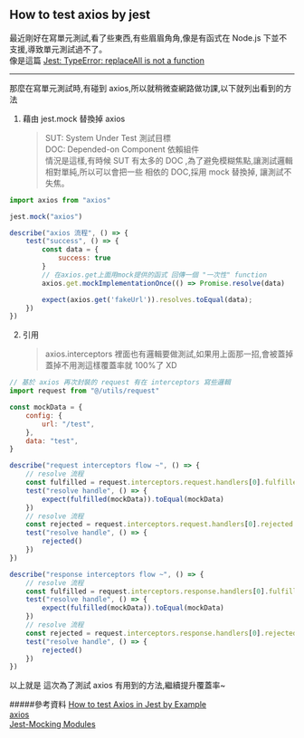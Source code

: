 ## How to test axios by jest

最近剛好在寫單元測試,看了些東西,有些眉眉角角,像是有函式在 Node.js 下並不支援,導致單元測試過不了。<br>
像是這篇 [Jest: TypeError: replaceAll is not a function
](https://stackoverflow.com/questions/65295584/jest-typeerror-replaceall-is-not-a-function)

---

那麼在寫單元測試時,有碰到 axios,所以就稍微查網路做功課,以下就列出看到的方法

1. 藉由 jest.mock 替換掉 axios
    > SUT: System Under Test 測試目標<br>
    > DOC: Depended-on Component 依賴組件<br>
    > 情況是這樣,有時候 SUT 有太多的 DOC ,為了避免模糊焦點,讓測試邏輯相對單純,所以可以會把一些 相依的 DOC,採用 mock 替換掉, 讓測試不失焦。

```js
import axios from "axios"

jest.mock("axios")

describe("axios 流程", () => {
    test("success", () => {
        const data = {
            success: true
        }
        // 在axios.get上面用mock提供的函式 回傳一個 "一次性" function
        axios.get.mockImplementationOnce(() => Promise.resolve(data)

        expect(axios.get('fakeUrl')).resolves.toEqual(data);
    })
})

```

2. 引用
    > axios.interceptors 裡面也有邏輯要做測試,如果用上面那一招,會被蓋掉<br>
    > 蓋掉不用測這樣覆蓋率就 100%了 XD

```js
// 基於 axios 再次封裝的 request 有在 interceptors 寫些邏輯
import request from "@/utils/request"

const mockData = {
    config: {
        url: "/test",
    },
    data: "test",
}

describe("request interceptors flow ~", () => {
    // resolve 流程
    const fulfilled = request.interceptors.request.handlers[0].fulfilled
    test("resolve handle", () => {
        expect(fulfilled(mockData)).toEqual(mockData)
    })
    // resolve 流程
    const rejected = request.interceptors.request.handlers[0].rejected
    test("resolve handle", () => {
        rejected()
    })
})

describe("response interceptors flow ~", () => {
    // resolve 流程
    const fulfilled = request.interceptors.response.handlers[0].fulfilled
    test("resolve handle", () => {
        expect(fulfilled(mockData)).toEqual(mockData)
    })
    // resolve 流程
    const rejected = request.interceptors.response.handlers[0].rejected
    test("resolve handle", () => {
        rejected()
    })
})
```

以上就是 這次為了測試 axios 有用到的方法,繼續提升覆蓋率~

#####參考資料
[How to test Axios in Jest by Example](https://www.robinwieruch.de/axios-jest)<br>
[axios](https://github.com/axios/axios)<br>
[Jest-Mocking Modules](https://jestjs.io/docs/mock-functions)
